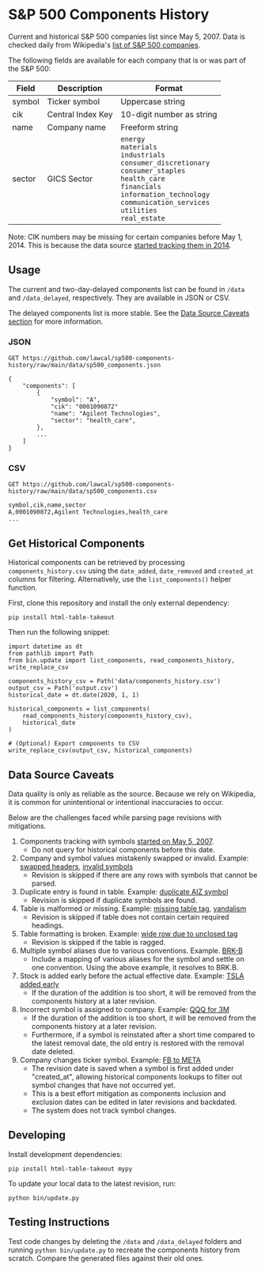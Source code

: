 # S&P 500 Components History

Current and historical S&P 500 companies list since May 5, 2007. Data is checked daily from Wikipedia's [list of S&P 500 companies](https://en.wikipedia.org/wiki/List_of_S%26P_500_companies).

The following fields are available for each company that is or was part of the S&P 500:

| Field  | Description       | Format                    |
| ------ | ----------------- | ------------------------- |
| symbol | Ticker symbol     | Uppercase string          |
| cik    | Central Index Key | 10-digit number as string |
| name   | Company name      | Freeform string           |
| sector | GICS Sector       | `energy`<br/>`materials`<br/>`industrials`<br/>`consumer_discretionary`<br/>`consumer_staples`<br/>`health_care`<br/>`financials`<br/>`information_technology`<br/>`communication_services`<br/>`utilities`<br/>`real_estate` |

Note: CIK numbers may be missing for certain companies before May 1, 2014. This is because the data source [started tracking them in 2014](https://en.wikipedia.org/wiki/List_of_S%26P_500_companies?oldid=607709431).

## Usage

The current and two-day-delayed components list can be found in `/data` and `/data_delayed`, respectively. They are available in JSON or CSV.

The delayed components list is more stable. See the [Data Source Caveats section](#data-source-caveats) for more information.

### JSON
`GET https://github.com/lawcal/sp500-components-history/raw/main/data/sp500_components.json`

```
{
    "components": [
        {
            "symbol": "A",
            "cik": "0001090872"
            "name": "Agilent Technologies",
            "sector": "health_care",
        },
        ...
    ]
}
```

### CSV
`GET https://github.com/lawcal/sp500-components-history/raw/main/data/sp500_components.csv`

```
symbol,cik,name,sector
A,0001090872,Agilent Technologies,health_care
...
```

## Get Historical Components

Historical components can be retrieved by processing `components_history.csv` using the `date_added`, `date_removed` and `created_at` columns for filtering. Alternatively, use the `list_components()` helper function.

First, clone this repository and install the only external dependency:
```
pip install html-table-takeout
```

Then run the following snippet:
```
import datetime as dt
from pathlib import Path
from bin.update import list_components, read_components_history, write_replace_csv

components_history_csv = Path('data/components_history.csv')
output_csv = Path('output.csv')
historical_date = dt.date(2020, 1, 1)

historical_components = list_components(
    read_components_history(components_history_csv),
    historical_date
)

# (Optional) Export components to CSV
write_replace_csv(output_csv, historical_components)

```

## Data Source Caveats

Data quality is only as reliable as the source. Because we rely on Wikipedia, it is common for unintentional or intentional inaccuracies to occur.

Below are the challenges faced while parsing page revisions with mitigations.

1. Components tracking with symbols [started on May 5, 2007](https://en.wikipedia.org/w/index.php?title=List_of_S%26P_500_companies&oldid=112958830).
    - Do not query for historical components before this date.
2. Company and symbol values mistakenly swapped or invalid. Example: [swapped headers](https://en.wikipedia.org/w/index.php?title=List_of_S%26P_500_companies&oldid=185113306), [invalid symbols](https://en.wikipedia.org/w/index.php?title=List_of_S%26P_500_companies&oldid=233849613)
    - Revision is skipped if there are any rows with symbols that cannot be parsed.
3. Duplicate entry is found in table. Example: [duplicate AIZ symbol](https://en.wikipedia.org/w/index.php?title=List_of_S%26P_500_companies&oldid=230711443)
    - Revision is skipped if duplicate symbols are found.
4. Table is malformed or missing. Example: [missing table tag](https://en.wikipedia.org/w/index.php?title=List_of_S%26P_500_companies&oldid=389847709), [vandalism](https://en.wikipedia.org/w/index.php?title=List_of_S%26P_500_companies&oldid=427992852)
    - Revision is skipped if table does not contain certain required headings.
5. Table formatting is broken. Example: [wide row due to unclosed tag](https://en.wikipedia.org/w/index.php?title=List_of_S%26P_500_companies&oldid=421482407)
    - Revision is skipped if the table is ragged.
6. Multiple symbol aliases due to various conventions. Example. [BRK-B](https://en.wikipedia.org/w/index.php?title=List_of_S%26P_500_companies&oldid=985987275)
    - Include a mapping of various aliases for the symbol and settle on one convention. Using the above example, it resolves to BRK.B.
7. Stock is added early before the actual effective date. Example: [TSLA added early](https://en.wikipedia.org/w/index.php?title=List_of_S%26P_500_companies&oldid=989167414)
    - If the duration of the addition is too short, it will be removed from the components history at a later revision.
8. Incorrect symbol is assigned to company. Example: [QQQ for 3M](https://en.wikipedia.org/w/index.php?title=List_of_S%26P_500_companies&oldid=555200632)
    - If the duration of the addition is too short, it will be removed from the components history at a later revision.
    - Furthermore, if a symbol is reinstated after a short time compared to the latest removal date, the old entry is restored with the removal date deleted.
9. Company changes ticker symbol. Example: [FB to META](https://en.wikipedia.org/w/index.php?title=List_of_S%26P_500_companies&oldid=1092243288)
    - The revision date is saved when a symbol is first added under "created_at", allowing historical components lookups to filter out symbol changes that have not occurred yet.
    - This is a best effort mitigation as components inclusion and exclusion dates can be edited in later revisions and backdated.
    - The system does not track symbol changes.

## Developing

Install development dependencies:
```
pip install html-table-takeout mypy
```

To update your local data to the latest revision, run:
```
python bin/update.py
```

## Testing Instructions

Test code changes by deleting the `/data` and `/data_delayed` folders and running `python bin/update.py` to recreate the components history from scratch. Compare the generated files against their old ones.

